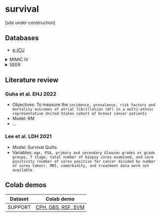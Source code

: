 # survival

[site under construction]

## Databases

- [e-ICU](eicu/readme.md)


<details>
<summary>MIMIC IV</summary>
 
[MIP article on mortality prediction](https://mdpi-res.com/d_attachment/diagnostics/diagnostics-12-01068/article_deploy/diagnostics-12-01068-v2.pdf?version=1650854020)
- "to extract clinical information, including age, sex, weight, admission type, Logistic Organ Dysfunction Score (LODS), and APACHE" [ibid]
- "For the prediction of mortality risk in ICU patients, the AUC of the XGBoost model was 0.918 (95%CI, 0.915–0.922), and the AUCs of logistic regression, SVM, and decision tree were 0.872 (95%CI, 0.867–0.877), 0.872 (95%CI, 0.867–0.877), and 0.852 (95%CI, 0.847–0.857), respectively. The calibration curves of logistic regression and support vector machine performed better than the other two models in the ranges 0–40% and
70%–100%, respectively, while XGBoost performed better in the range of 40–70%." 


### ```Procedural codes```

```  
DxCodes.loc[DxCodes.long_title.str.contains('atrial fib',case=False ) ]
  
[empty]  
```  
  
```
DxCodes.loc[DxCodes.long_title.str.contains('cathe',case=False ) ]

      icd_code  icd_version                                         long_title
2080      0102            9  Ventriculopuncture through previously implante...
2099      0126            9  Insertion of catheter(s) into cranial cavity o...
2100      0127            9  Removal of catheter(s) from cranial cavity or ...
2101      0128            9  Placement of intracerebral catheter(s) via bur...
8818      0390            9  Insertion of catheter into spinal canal for in...
73102     3404            9     Insertion of intercostal catheter for drainage
73224     3721            9                Right heart cardiac catheterization
73225     3722            9                 Left heart cardiac catheterization
73226     3723            9  Combined right and left heart cardiac catheter...
73229     3726            9  Catheter based invasive electrophysiologic tes...
73357     3891            9                           Arterial catheterization
73358     3892            9                     Umbilical vein catheterization
73359     3893            9   Venous catheterization, not elsewhere classified
73361     3895            9          Venous catheterization for renal dialysis
73362     3897            9    Central venous catheter placement with guidance
74708     4444            9  Transcatheter embolization for gastric or duod...
75418     5201            9            Drainage of pancreatic cyst by catheter
75629     5794            9           Insertion of indwelling urinary catheter
75630     5795            9         Replacement of indwelling urinary catheter
75674      598            9                           Ureteral catheterization
77149     8855            9     Coronary arteriography using a single catheter
77150     8856            9         Coronary arteriography using two catheters
77707     9646            9   Irrigation of ureterostomy and ureteral catheter
77709     9648            9    Irrigation of other indwelling urinary catheter
77717     9657            9                    Irrigation of vascular catheter
77718     9658            9                       Irrigation of wound catheter
77733     9715            9                      Replacement of wound catheter
77764     9762            9  Removal of ureterostomy tube and ureteral cath...
```
  
```  
DxCodes.loc[DxCodes.long_title.str.contains('atrial',case=False ) ]
  
      icd_code  icd_version                                         long_title
4144   02550ZZ           10        Destruction of Atrial Septum, Open Approach
4145   02553ZZ           10  Destruction of Atrial Septum, Percutaneous App...
4146   02554ZZ           10  Destruction of Atrial Septum, Percutaneous End...
4150   02570ZK           10  Destruction of Left Atrial Appendage, Open App...
4152   02573ZK           10  Destruction of Left Atrial Appendage, Percutan...
4154   02574ZK           10  Destruction of Left Atrial Appendage, Percutan...
4613   02B50ZX           10  Excision of Atrial Septum, Open Approach, Diag...
4614   02B50ZZ           10           Excision of Atrial Septum, Open Approach
4615   02B53ZX           10  Excision of Atrial Septum, Percutaneous Approa...
4616   02B53ZZ           10   Excision of Atrial Septum, Percutaneous Approach
4617   02B54ZX           10  Excision of Atrial Septum, Percutaneous Endosc...
4618   02B54ZZ           10  Excision of Atrial Septum, Percutaneous Endosc...
4625   02B70ZK           10   Excision of Left Atrial Appendage, Open Approach
4628   02B73ZK           10  Excision of Left Atrial Appendage, Percutaneou...
4631   02B74ZK           10  Excision of Left Atrial Appendage, Percutaneou...
4776   02C50ZZ           10  Extirpation of Matter from Atrial Septum, Open...
4777   02C53ZZ           10  Extirpation of Matter from Atrial Septum, Perc...
4778   02C54ZZ           10  Extirpation of Matter from Atrial Septum, Perc...
5169   02L70CK           10  Occlusion of Left Atrial Appendage with Extral...
5170   02L70DK           10  Occlusion of Left Atrial Appendage with Intral...
5171   02L70ZK           10  Occlusion of Left Atrial Appendage, Open Approach
5172   02L73CK           10  Occlusion of Left Atrial Appendage with Extral...
5173   02L73DK           10  Occlusion of Left Atrial Appendage with Intral...
5174   02L73ZK           10  Occlusion of Left Atrial Appendage, Percutaneo...
5175   02L74CK           10  Occlusion of Left Atrial Appendage with Extral...
5176   02L74DK           10  Occlusion of Left Atrial Appendage with Intral...
5177   02L74ZK           10  Occlusion of Left Atrial Appendage, Percutaneo...
5267   02N50ZZ           10               Release Atrial Septum, Open Approach
5268   02N53ZZ           10       Release Atrial Septum, Percutaneous Approach
5269   02N54ZZ           10  Release Atrial Septum, Percutaneous Endoscopic...
5426   02Q50ZZ           10                Repair Atrial Septum, Open Approach
5427   02Q53ZZ           10        Repair Atrial Septum, Percutaneous Approach
5428   02Q54ZZ           10  Repair Atrial Septum, Percutaneous Endoscopic ...
5511   02R507Z           10  Replacement of Atrial Septum with Autologous T...
5512   02R508Z           10  Replacement of Atrial Septum with Zooplastic T...
5513   02R50JZ           10  Replacement of Atrial Septum with Synthetic Su...
5514   02R50KZ           10  Replacement of Atrial Septum with Nonautologou...
5515   02R547Z           10  Replacement of Atrial Septum with Autologous T...
5516   02R548Z           10  Replacement of Atrial Septum with Zooplastic T...
5517   02R54JZ           10  Replacement of Atrial Septum with Synthetic Su...
5518   02R54KZ           10  Replacement of Atrial Septum with Nonautologou...
5723   02T50ZZ           10          Resection of Atrial Septum, Open Approach
5724   02T53ZZ           10  Resection of Atrial Septum, Percutaneous Approach
5725   02T54ZZ           10  Resection of Atrial Septum, Percutaneous Endos...
5793   02U507Z           10  Supplement Atrial Septum with Autologous Tissu...
5794   02U508Z           10  Supplement Atrial Septum with Zooplastic Tissu...
5795   02U50JZ           10  Supplement Atrial Septum with Synthetic Substi...
5796   02U50KZ           10  Supplement Atrial Septum with Nonautologous Ti...
5797   02U537Z           10  Supplement Atrial Septum with Autologous Tissu...
5798   02U538Z           10  Supplement Atrial Septum with Zooplastic Tissu...
5799   02U53JZ           10  Supplement Atrial Septum with Synthetic Substi...
5800   02U53KZ           10  Supplement Atrial Septum with Nonautologous Ti...
5801   02U547Z           10  Supplement Atrial Septum with Autologous Tissu...
5802   02U548Z           10  Supplement Atrial Septum with Zooplastic Tissu...
5803   02U54JZ           10  Supplement Atrial Septum with Synthetic Substi...
5804   02U54KZ           10  Supplement Atrial Septum with Nonautologous Ti...
6197   02W50JZ           10  Revision of Synthetic Substitute in Atrial Sep...
6198   02W54JZ           10  Revision of Synthetic Substitute in Atrial Sep...
73168     3541            9       Enlargement of existing atrial septal defect
73171     3551            9  Repair of atrial septal defect with prosthesis...
73172     3552            9  Repair of atrial septal defect with prosthesis...
73177     3561            9   Repair of atrial septal defect with tissue graft
73181     3571            9  Other and unspecified repair of atrial septal ...
73188     3591            9         Interatrial transposition of venous return
73238     3736            9  Excision, destruction, or exclusion of left at...
73262     3776            9  Replacement of transvenous atrial and/or ventr...
73274     3790            9          Insertion of left atrial appendage device
77868     9961            9                               Atrial cardioversion

```

  
### ```POE```
  
```Poe.field_name.unique()

array(['Admit category', 'Discharge Planning', 'Discharge When',
       'Admit to', 'Code status', 'Consult Status', 'Consult Status Time',
       'Level of Urgency', 'Tubes & Drains type', 'Transfer to',
       'Indication'], dtype=object)
```


### ```admissions.csv.gz.race```
  
      'WHITE', 'OTHER', 'BLACK/AFRICAN AMERICAN', 'UNABLE TO OBTAIN',
       'UNKNOWN', 'WHITE - RUSSIAN', 'PORTUGUESE',
       'WHITE - OTHER EUROPEAN', 'BLACK/CAPE VERDEAN', 'ASIAN',
       'ASIAN - CHINESE', 'HISPANIC/LATINO - DOMINICAN',
       'HISPANIC/LATINO - SALVADORAN', 'HISPANIC/LATINO - PUERTO RICAN',
       'HISPANIC/LATINO - GUATEMALAN', 'ASIAN - SOUTH EAST ASIAN',
       'WHITE - BRAZILIAN', 'HISPANIC OR LATINO',
       'HISPANIC/LATINO - CENTRAL AMERICAN', 'BLACK/AFRICAN',
       'NATIVE HAWAIIAN OR OTHER PACIFIC ISLANDER',
       'BLACK/CARIBBEAN ISLAND', 'HISPANIC/LATINO - MEXICAN',
       'PATIENT DECLINED TO ANSWER', 'HISPANIC/LATINO - CUBAN',
       'AMERICAN INDIAN/ALASKA NATIVE', 'MULTIPLE RACE/ETHNICITY',
       'WHITE - EASTERN EUROPEAN', 'ASIAN - KOREAN',
       'HISPANIC/LATINO - HONDURAN', 'ASIAN - ASIAN INDIAN',
       'HISPANIC/LATINO - COLUMBIAN', 'SOUTH AMERICAN'
</details>





<details>
<summary>SEER</summary>

## Installation
- You'll need to complete 2 identical weboforms to obtain separate links for installation files (EXE that can only executed on Windows):
  1. ```ss8_4_0_1.exe``` (SEER*Stat 8.40.1, downloaded on Dec 24, 2022) 
  2. ```sp301.exe``` (SEER*Prep 3.0)

## Extract data 

### To obtain patient-level (individualized) data

1. First, define selection criteria:

  - Click on "table" icon ![image](https://user-images.githubusercontent.com/38703113/209453078-33345bb2-2911-44aa-bc7c-922960cc3b8c.png)
    - ```Selection Tab** is used to define cohort 
    - ```Table Tab** is used to add fields to the dataframe you are about to create

  - Click on "execute" icon ![image](https://user-images.githubusercontent.com/38703113/209453082-81d650f2-c248-450c-8281-d6b732693edc.png) 

2. To save the extracted data: Matrix > Export > ```CSV```

### To obtain histories of individual patients

1. ```Matrix``` > ```Retrieve session```
2. ```Session``` > ```Person selection```

<details>
<summary>SEER: meta data</summary>


</details>


<details>
<summary>SEER: meta data</summary>

| Field name | Meta info |
| -- | -- |
| Patient ID | 8-digit, starting from 00000001 | 
| Race recode | White, Black, Other |
| Age recode with <1 year olds | Unknown, 25-29, ..., 40-44,...,55-59, ..., 70-74, .., 85+ years  |
| PRCDA or not | purchased/referred care delivery area? |
| Histologic Type ICD-O-3 | 8140; 8070 |
| Hist/ behav (ICD-O-3) | Adeocarcinoma; Squamous cell carcionma  |
| AJCC Stage 3rd ed (1988-2003) | Blank; 10, 32, ... |
| Laterality | Left - origin of primary, Right, bilateral, paired site, ... |
                     
### Other fields:
- Median household adjusted to 2019
- Rural-Urban Continuum code
                     
</details>


  
</details>


## Literature review
### Guha et al. EHJ 2022   
- Objectives: To measure the ```incidence, prevalence, risk factors and mortality outcomes of atrial fibrillation (AF) in a multi-ethnic representative United States cohort of breast cancer patients```
- Model: KM
- ...
  
  
### Lee et al. LDH 2021
- Model:  Survival Quilts
- Variables: ```age, PSA, primary and secondary Gleason grades or grade groups, T stage, total number of biopsy cores examined, and core positivity (number of cores positive for cancer divided by number of cores taken). MRI, comorbidity, and treatment data were not available```  
  

## Colab demos 

| Dataset | Colab demo |
|--|--|
| SUPPORT | [CPH, GBS, RSF, SVM](SDA_SUPPORT_demo.ipynb) |

